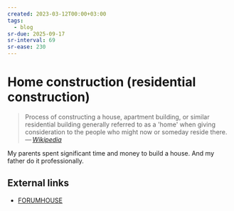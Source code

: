 ```yaml
---
created: 2023-03-12T00:00+03:00
tags:
  - blog
sr-due: 2025-09-17
sr-interval: 69
sr-ease: 230
---
```


# Home construction (residential construction)

> Process of constructing a house, apartment building, or similar residential building generally referred to as a 'home' when giving consideration to the people who might now or someday reside there.\
> — <cite>[Wikipedia](https://en.wikipedia.org/wiki/Home_construction)</cite>

My parents spent significant time and money to build a house. And my father do it professionally.

## External links

- [FORUMHOUSE](https://www.forumhouse.ru/)
